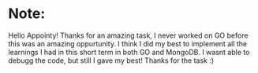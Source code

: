 # Note:
Hello Appointy!
Thanks for an amazing task, I never worked on GO before this was an amazing oppurtunity.
I think I did my best to implement all the learnings I had in this short term in both GO and MongoDB.
I wasnt able to debugg the code, but still I gave my best!
Thanks for the task :)
